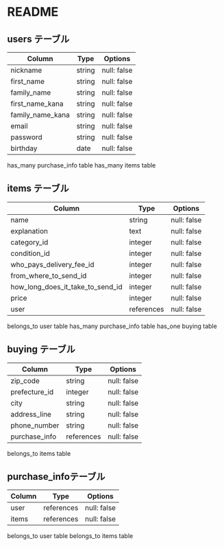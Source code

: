 # README

## users テーブル

| Column           | Type       | Options     |
| ---------------- | ---------- | ----------- |
| nickname         | string     | null: false |
| first_name       | string     | null: false |
| family_name      | string     | null: false |
| first_name_kana  | string     | null: false |
| family_name_kana | string     | null: false |
| email            | string     | null: false |
| password         | string     | null: false |
| birthday         | date       | null: false |

has_many purchase_info table 
has_many items table

## items テーブル

| Column                           | Type          | Options     |
| -------------------------------- | ------------- | ----------- |
| name                             | string        | null: false |
| explanation                      | text          | null: false |
| category_id                      | integer       | null: false |
| condition_id                     | integer       | null: false |
| who_pays_delivery_fee_id         | integer       | null: false |
| from_where_to_send_id            | integer       | null: false |
| how_long_does_it_take_to_send_id | integer       | null: false |
| price                            | integer       | null: false |
| user                             | references    | null: false |

belongs_to user table
has_many purchase_info table
has_one buying table

## buying テーブル

| Column           | Type       | Options     |
| ---------------- | ---------- | ----------- |
| zip_code         | string     | null: false |
| prefecture_id    | integer    | null: false |
| city             | string     | null: false |
| address_line     | string     | null: false |
| phone_number     | string     | null: false |
| purchase_info    | references | null: false |

belongs_to items table

##  purchase_infoテーブル

| Column   | Type       | Options     |
| -------- | ---------- | ----------- |
| user     | references | null: false |
| items    | references | null: false |

belongs_to user table
belongs_to items table